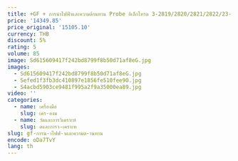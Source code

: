 ```yaml
---
title: +GF + การนําไฟฟ้าและความต้านทาน Probe อิเล็กโทรด 3-2819/2820/2821/2822/23-1 เซ็นเซอร์
price: '14349.85'
price_original: '15105.10'
currency: THB
discount: 5%
rating: 5
volume: 85
image: Sd615609417f242bd8799f8b50d71af8eG.jpg
images:
  - Sd615609417f242bd8799f8b50d71af8eG.jpg
  - Sefed1f3fb3dc410897e1856fe510fee9O.jpg
  - S4acbd5903ce9481f995a2f9a35000ea89.jpg
video: ''
categories:
  - name: เครื่องมือ
    slug: เคร-องม
  - name: วัดและการวิเคราะห์
    slug: ดและการว-เคราะห
slug: gf-การน-าไฟฟ-าและความต-านทาน
encode: oDa7TvY
lang: th
---
```

  